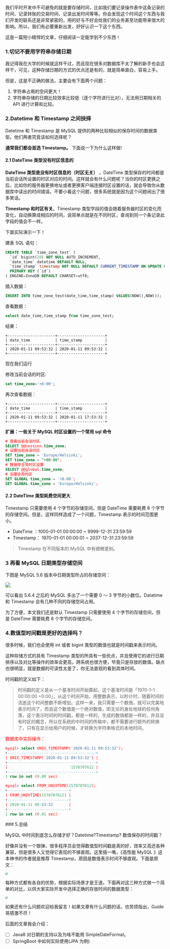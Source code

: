 我们平时开发中不可避免的就是要存储时间，比如我们要记录操作表中这条记录的时间、记录转账的交易时间、记录出发时间等等。你会发现这个时间这个东西与我们开发的联系还是非常紧密的，用的好与不好会给我们的业务甚至功能带来很大的影响。所以，我们有必要重新出发，好好认识一下这个东西。

这是一篇短小精悍的文章，仔细阅读一定能学到不少东西！

### 1.切记不要用字符串存储日期

我记得我在大学的时候就这样干过，而且现在很多对数据库不太了解的新手也会这样干，可见，这种存储日期的方式的优点还是有的，就是简单直白，容易上手。

但是，这是不正确的做法，主要会有下面两个问题：

1. 字符串占用的空间更大！
2. 字符串存储的日期比较效率比较低（逐个字符进行比对），无法用日期相关的 API 进行计算和比较。

### 2.Datetime 和 Timestamp 之间抉择

Datetime 和 Timestamp 是 MySQL 提供的两种比较相似的保存时间的数据类型。他们两者究竟该如何选择呢？

**通常我们都会首选 Timestamp。** 下面说一下为什么这样做!

#### 2.1 DateTime 类型没有时区信息的

**DateTime 类型是没有时区信息的（时区无关）** ，DateTime 类型保存的时间都是当前会话所设置的时区对应的时间。这样就会有什么问题呢？当你的时区更换之后，比如你的服务器更换地址或者更换客户端连接时区设置的话，就会导致你从数据库中读出的时间错误。不要小看这个问题，很多系统就是因为这个问题闹出了很多笑话。

**Timestamp 和时区有关**。Timestamp 类型字段的值会随着服务器时区的变化而变化，自动换算成相应的时间，说简单点就是在不同时区，查询到同一个条记录此字段的值会不一样。

下面实际演示一下！

建表 SQL 语句：

```sql
CREATE TABLE `time_zone_test` (
  `id` bigint(20) NOT NULL AUTO_INCREMENT,
  `date_time` datetime DEFAULT NULL,
  `time_stamp` timestamp NOT NULL DEFAULT CURRENT_TIMESTAMP ON UPDATE CURRENT_TIMESTAMP,
  PRIMARY KEY (`id`)
) ENGINE=InnoDB DEFAULT CHARSET=utf8;
```

插入数据：

```sql
INSERT INTO time_zone_test(date_time,time_stamp) VALUES(NOW(),NOW());
```

查看数据：

```sql
select date_time,time_stamp from time_zone_test;
```

结果：

```
+---------------------+---------------------+
| date_time           | time_stamp          |
+---------------------+---------------------+
| 2020-01-11 09:53:32 | 2020-01-11 09:53:32 |
+---------------------+---------------------+
```

现在我们运行

修改当前会话的时区:

```sql
set time_zone='+8:00';
```

再次查看数据：

```
+---------------------+---------------------+
| date_time           | time_stamp          |
+---------------------+---------------------+
| 2020-01-11 09:53:32 | 2020-01-11 17:53:32 |
+---------------------+---------------------+
```

**扩展：一些关于 MySQL 时区设置的一个常用 sql 命令**

<font color="red">

```sql
# 查看当前会话时区
SELECT @@session.time_zone;
# 设置当前会话时区
SET time_zone = 'Europe/Helsinki';
SET time_zone = "+00:00";
# 数据库全局时区设置
SELECT @@global.time_zone;
# 设置全局时区
SET GLOBAL time_zone = '+8:00';
SET GLOBAL time_zone = 'Europe/Helsinki';
```
</font> 

#### 2.2 DateTime 类型耗费空间更大

Timestamp 只需要使用 4 个字节的存储空间，但是 DateTime 需要耗费 8 个字节的存储空间。但是，这样同样造成了一个问题，Timestamp 表示的时间范围更小。

- DateTime ：1000-01-01 00:00:00 ~ 9999-12-31 23:59:59
- Timestamp： 1970-01-01 00:00:01 ~ 2037-12-31 23:59:59

> Timestamp 在不同版本的 MySQL 中有细微差别。

### 3 再看 MySQL 日期类型存储空间

下图是 MySQL 5.6 版本中日期类型所占的存储空间：

![](https://my-blog-to-use.oss-cn-beijing.aliyuncs.com/2019-11/FhRGUVHFK0ujRPNA75f6CuOXQHTE.jpeg)

可以看出 5.6.4 之后的 MySQL 多出了一个需要 0 ～ 3 字节的小数位。Datatime 和 Timestamp 会有几种不同的存储空间占用。

为了方便，本文我们还是默认 Timestamp 只需要使用 4 个字节的存储空间，但是 DateTime 需要耗费 8 个字节的存储空间。

### 4.数值型时间戳是更好的选择吗？

很多时候，我们也会使用 int 或者 bigint 类型的数值也就是时间戳来表示时间。

这种存储方式的具有 Timestamp 类型的所具有一些优点，并且使用它的进行日期排序以及对比等操作的效率会更高，跨系统也很方便，毕竟只是存放的数值。缺点也很明显，就是数据的可读性太差了，你无法直观的看到具体时间。

时间戳的定义如下：

> 时间戳的定义是从一个基准时间开始算起，这个基准时间是「1970-1-1 00:00:00 +0:00」，从这个时间开始，用整数表示，以秒计时，随着时间的流逝这个时间整数不断增加。这样一来，我只需要一个数值，就可以完美地表示时间了，而且这个数值是一个绝对数值，即无论的身处地球的任何角落，这个表示时间的时间戳，都是一样的，生成的数值都是一样的，并且没有时区的概念，所以在系统的中时间的传输中，都不需要进行额外的转换了，只有在显示给用户的时候，才转换为字符串格式的本地时间。

<font color="red">

数据库中实际操作：

```sql
mysql> select UNIX_TIMESTAMP('2020-01-11 09:53:32');
+---------------------------------------+
| UNIX_TIMESTAMP('2020-01-11 09:53:32') |
+---------------------------------------+
|                            1578707612 |
+---------------------------------------+
1 row in set (0.00 sec)

mysql> select FROM_UNIXTIME(1578707612);
+---------------------------+
| FROM_UNIXTIME(1578707612) |
+---------------------------+
| 2020-01-11 09:53:32       |
+---------------------------+
1 row in set (0.01 sec)
```

</font>
### 5.总结

MySQL 中时间到底怎么存储才好？Datetime?Timestamp? 数值保存的时间戳？

好像并没有一个银弹，很多程序员会觉得数值型时间戳是真的好，效率又高还各种兼容，但是很多人又觉得它表现的不够直观。这里插一嘴，《高性能 MySQL 》这本神书的作者就是推荐 Timestamp，原因是数值表示时间不够直观。下面是原文：

<img src="https://my-blog-to-use.oss-cn-beijing.aliyuncs.com/2019-11/高性能mysql-不推荐用数值时间戳.jpg" style="zoom:50%;" />

每种方式都有各自的优势，根据实际场景才是王道。下面再对这三种方式做一个简单的对比，以供大家实际开发中选择正确的存放时间的数据类型：

<img src="https://my-blog-to-use.oss-cn-beijing.aliyuncs.com/2019-11/总结-常用日期存储方式.jpg" style="zoom:50%;" />

如果还有什么问题欢迎给我留言！如果文章有什么问题的话，也劳烦指出，Guide 哥感激不尽！

后面的文章我会介绍：

- [ ] Java8 对日期的支持以及为啥不能用 SimpleDateFormat。
- [ ] SpringBoot 中如何实际使用(JPA 为例)
